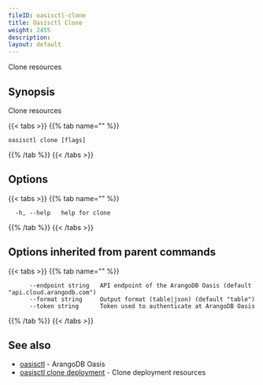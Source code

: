 ```yaml
---
fileID: oasisctl-clone
title: Oasisctl Clone
weight: 2455
description: 
layout: default
---
```

Clone resources

## Synopsis

Clone resources

{{< tabs >}}
{{% tab name="" %}}
```
oasisctl clone [flags]
```
{{% /tab %}}
{{< /tabs >}}

## Options

{{< tabs >}}
{{% tab name="" %}}
```
  -h, --help   help for clone
```
{{% /tab %}}
{{< /tabs >}}

## Options inherited from parent commands

{{< tabs >}}
{{% tab name="" %}}
```
      --endpoint string   API endpoint of the ArangoDB Oasis (default "api.cloud.arangodb.com")
      --format string     Output format (table|json) (default "table")
      --token string      Token used to authenticate at ArangoDB Oasis
```
{{% /tab %}}
{{< /tabs >}}

## See also

* [oasisctl](../oasisctl-options)	 - ArangoDB Oasis
* [oasisctl clone deployment](oasisctl-clone-deployment)	 - Clone deployment resources

